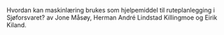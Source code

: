 Hvordan kan maskinlæring brukes som hjelpemiddel til ruteplanlegging i Sjøforsvaret? 
av
Jone Måsøy, Herman André Lindstad Killingmoe og Eirik Kiland.
